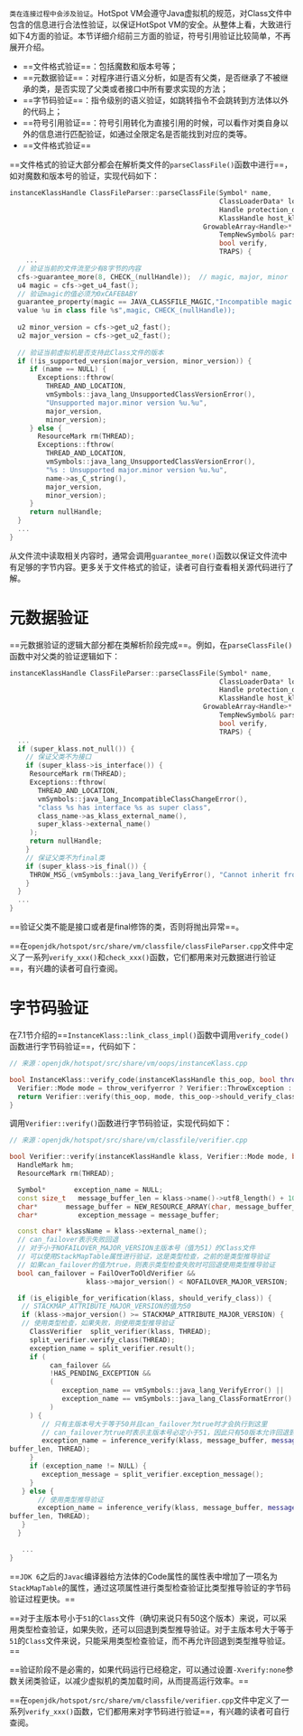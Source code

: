 `类在连接过程中会涉及验证`。HotSpot VM会遵守Java虚拟机的规范，对Class文件中包含的信息进行合法性验证，以保证HotSpot VM的安全。从整体上看，大致进行如下4方面的验证。本节详细介绍前三方面的验证，符号引用验证比较简单，不再展开介绍。

- ==文件格式验证==：包括魔数和版本号等；
- ==元数据验证==：对程序进行语义分析，如是否有父类，是否继承了不被继承的类，是否实现了父类或者接口中所有要求实现的方法；
- ==字节码验证==：指令级别的语义验证，如跳转指令不会跳转到方法体以外的代码上；
- ==符号引用验证==：符号引用转化为直接引用的时候，可以看作对类自身以外的信息进行匹配验证，如通过全限定名是否能找到对应的类等。
- ==文件格式验证==

==文件格式的验证大部分都会在解析类文件的`parseClassFile()`函数中进行==，如对魔数和版本号的验证，实现代码如下：

```cpp
instanceKlassHandle ClassFileParser::parseClassFile(Symbol* name,
                                                    ClassLoaderData* loader_data,
                                                    Handle protection_domain,
                                                    KlassHandle host_klass,
                                                GrowableArray<Handle>* cp_patches,
                                                    TempNewSymbol& parsed_name,
                                                    bool verify,
                                                    TRAPS) {
    ...
  // 验证当前的文件流至少有8字节的内容
  cfs->guarantee_more(8, CHECK_(nullHandle));  // magic, major, minor
  u4 magic = cfs->get_u4_fast();
  // 验证magic的值必须为0xCAFEBABY
  guarantee_property(magic == JAVA_CLASSFILE_MAGIC,"Incompatible magic
  value %u in class file %s",magic, CHECK_(nullHandle));
  
  u2 minor_version = cfs->get_u2_fast();
  u2 major_version = cfs->get_u2_fast();
  
  // 验证当前虚拟机是否支持此Class文件的版本
  if (!is_supported_version(major_version, minor_version)) {
     if (name == NULL) {
       Exceptions::fthrow(
         THREAD_AND_LOCATION,
         vmSymbols::java_lang_UnsupportedClassVersionError(),
         "Unsupported major.minor version %u.%u",
         major_version,
         minor_version);
     } else {
       ResourceMark rm(THREAD);
       Exceptions::fthrow(
         THREAD_AND_LOCATION,
         vmSymbols::java_lang_UnsupportedClassVersionError(),
         "%s : Unsupported major.minor version %u.%u",
         name->as_C_string(),
         major_version,
         minor_version);
     }
     return nullHandle;
  }
  ...
}
```

从文件流中读取相关内容时，通常会调用`guarantee_more()`函数以保证文件流中有足够的字节内容。更多关于文件格式的验证，读者可自行查看相关源代码进行了解。

# 元数据验证

==元数据验证的逻辑大部分都在类解析阶段完成==。例如，在`parseClassFile()`函数中对父类的验证逻辑如下：

```cpp
instanceKlassHandle ClassFileParser::parseClassFile(Symbol* name,
                                                    ClassLoaderData* loader_data,
                                                    Handle protection_domain,
                                                    KlassHandle host_klass,
                                                GrowableArray<Handle>* cp_patches,
                                                    TempNewSymbol& parsed_name,
                                                    bool verify,
                                                    TRAPS) {
  ...
  if (super_klass.not_null()) {
    // 保证父类不为接口
    if (super_klass->is_interface()) {
     ResourceMark rm(THREAD);
     Exceptions::fthrow(
       THREAD_AND_LOCATION,
       vmSymbols::java_lang_IncompatibleClassChangeError(),
       "class %s has interface %s as super class",
       class_name->as_klass_external_name(),
       super_klass->external_name()
     );
     return nullHandle;
    }
    // 保证父类不为final类
    if (super_klass->is_final()) {
     THROW_MSG_(vmSymbols::java_lang_VerifyError(), "Cannot inherit from final class", nullHandle);
    }
  }
  ...
}
```

==验证父类不能是接口或者是final修饰的类，否则将抛出异常==。

==在`openjdk/hotspot/src/share/vm/classfile/classFileParser.cpp`文件中定义了一系列`verify_xxx()`和`check_xxx()`函数，它们都用来对元数据进行验证==，有兴趣的读者可自行查阅。

# 字节码验证

在7.1节介绍的==`InstanceKlass::link_class_impl()`函数中调用`verify_code()`函数进行字节码验证==，代码如下：

```cpp
// 来源：openjdk/hotspot/src/share/vm/oops/instanceKlass.cpp

bool InstanceKlass::verify_code(instanceKlassHandle this_oop, bool throw_ verifyerror, TRAPS) {
  Verifier::Mode mode = throw_verifyerror ? Verifier::ThrowException : Verifier::NoException;
  return Verifier::verify(this_oop, mode, this_oop->should_verify_class(), CHECK_false);
}
```

调用`Verifier::verify()`函数进行字节码验证，实现代码如下：

```cpp
// 来源：openjdk/hotspot/src/share/vm/classfile/verifier.cpp

bool Verifier::verify(instanceKlassHandle klass, Verifier::Mode mode, bool should_verify_class, TRAPS) {
  HandleMark hm;
  ResourceMark rm(THREAD);

  Symbol*       exception_name = NULL;
  const size_t   message_buffer_len = klass->name()->utf8_length() + 1024;
  char*       message_buffer = NEW_RESOURCE_ARRAY(char, message_buffer_len);
  char*          exception_message = message_buffer;

  const char* klassName = klass->external_name();
  // can_failover表示失败回退
  // 对于小于NOFAILOVER_MAJOR_VERSION主版本号（值为51）的Class文件
  // 可以使用StackMapTable属性进行验证，这是类型检查，之前的是类型推导验证
  // 如果can_failover的值为true，则表示类型检查失败时可回退使用类型推导验证
  bool can_failover = FailOverToOldVerifier &&
                   klass->major_version() < NOFAILOVER_MAJOR_VERSION;

  if (is_eligible_for_verification(klass, should_verify_class)) {
   // STACKMAP_ATTRIBUTE_MAJOR_VERSION的值为50
   if (klass->major_version() >= STACKMAP_ATTRIBUTE_MAJOR_VERSION) {
   // 使用类型检查，如果失败，则使用类型推导验证
     ClassVerifier  split_verifier(klass, THREAD);
     split_verifier.verify_class(THREAD);
     exception_name = split_verifier.result();
     if (
          can_failover &&
          !HAS_PENDING_EXCEPTION &&
          (
             exception_name == vmSymbols::java_lang_VerifyError() ||
             exception_name == vmSymbols::java_lang_ClassFormatError()
          )
     ) {
        // 只有主版本号大于等于50并且can_failover为true时才会执行到这里
        // can_failover为true时表示主版本号必定小于51，因此只有50版本允许回退到类型推导验证
        exception_name = inference_verify(klass, message_buffer, message_
buffer_len, THREAD);
     }
     if (exception_name != NULL) {
        exception_message = split_verifier.exception_message();
     }
   } else {
       // 使用类型推导验证
       exception_name = inference_verify(klass, message_buffer, message_
buffer_len, THREAD);
   }
  }

   ...
}
```

==`JDK 6`之后的`Javac`编译器给方法体的Code属性的属性表中增加了一项名为`StackMapTable`的属性，通过这项属性进行类型检查验证比类型推导验证的字节码验证过程更快。==

==对于主版本号小于`51`的`Class`文件（确切来说只有50这个版本）来说，可以采用类型检查验证，如果失败，还可以回退到类型推导验证。对于主版本号大于等于`51`的`Class`文件来说，只能采用类型检查验证，而不再允许回退到类型推导验证。==

==验证阶段不是必需的，如果代码运行已经稳定，可以通过设置`-Xverify:none`参数关闭类验证，以减少虚拟机的类加载时间，从而提高运行效率。==

==在`openjdk/hotspot/src/share/vm/classfile/verifier.cpp`文件中定义了一系列`verify_xxx()`函数，它们都用来对字节码进行验证==，有兴趣的读者可自行查阅。